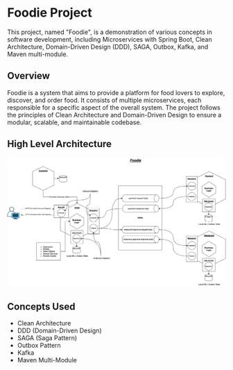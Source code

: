 # Foodie Project

This project, named "Foodie", is a demonstration of various concepts in software development, including Microservices with Spring Boot, Clean Architecture, Domain-Driven Design (DDD), SAGA, Outbox, Kafka, and Maven multi-module.

## Overview

Foodie is a system that aims to provide a platform for food lovers to explore, discover, and order food. It consists of multiple microservices, each responsible for a specific aspect of the overall system. The project follows the principles of Clean Architecture and Domain-Driven Design to ensure a modular, scalable, and maintainable codebase.

## High Level Architecture
![HLA](foodie-architecture.png)
## Concepts Used

- Clean Architecture
- DDD (Domain-Driven Design)
- SAGA (Saga Pattern)
- Outbox Pattern
- Kafka
- Maven Multi-Module



